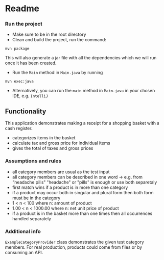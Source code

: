 # Readme

### Run the project
- Make sure to be in the root directory
- Clean and build the project, run the command:
```aidl
mvn package
```
This will also generate a jar file with all the dependencies which we will run once
it has been created.
- Run the `Main` method in `Main.java` by running
```
mvn exec:java
```
- Alternatively, you can run the `main` method in `Main.java` in your chosen IDE, e.g. `IntelliJ`

## Functionality
This application demonstrates making a receipt for a shopping basket with a cash register.
- categorizes items in the basket
- calculate tax and gross price for individual items
- gives the total of taxes and gross prices

### Assumptions and rules

- all category members are usual as the test input
- all category members can be described in one word -> e.g. from "headache pills" "headache" or "pills" is enough or use both separetaly
- first match wins if a product is in more than one category
- if a product may occur both in singular and plural form then both form must be in the category
- 1 < n < 100 where n: amount of product
- 1.00 < n < 1000.00 where n: net unit price of product
- if a product is in the basket more than one times then all occurrences handled separately


### Additional info
`ExampleCategoryProvider` class demonstrates the given test category members. For real production, products could come
from files or by consuming an API. 
